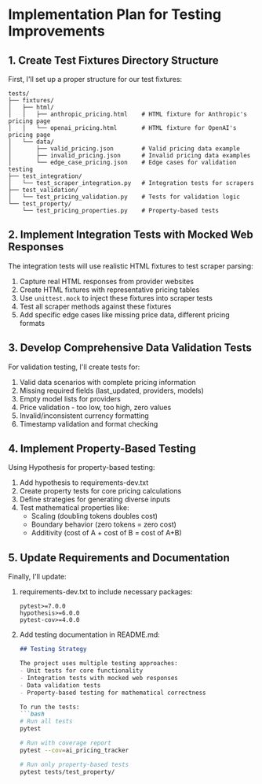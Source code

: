# Implementation Plan for Testing Improvements

## 1. Create Test Fixtures Directory Structure

First, I'll set up a proper structure for our test fixtures:

```
tests/
├── fixtures/
│   ├── html/
│   │   ├── anthropic_pricing.html    # HTML fixture for Anthropic's pricing page
│   │   └── openai_pricing.html       # HTML fixture for OpenAI's pricing page
│   └── data/
│       ├── valid_pricing.json        # Valid pricing data example
│       ├── invalid_pricing.json      # Invalid pricing data examples
│       └── edge_case_pricing.json    # Edge cases for validation testing
├── test_integration/
│   └── test_scraper_integration.py   # Integration tests for scrapers
├── test_validation/
│   └── test_pricing_validation.py    # Tests for validation logic
└── test_property/
    └── test_pricing_properties.py    # Property-based tests
```

## 2. Implement Integration Tests with Mocked Web Responses

The integration tests will use realistic HTML fixtures to test scraper parsing:

1. Capture real HTML responses from provider websites
2. Create HTML fixtures with representative pricing tables
3. Use `unittest.mock` to inject these fixtures into scraper tests
4. Test all scraper methods against these fixtures
5. Add specific edge cases like missing price data, different pricing formats

## 3. Develop Comprehensive Data Validation Tests

For validation testing, I'll create tests for:

1. Valid data scenarios with complete pricing information
2. Missing required fields (last_updated, providers, models)
3. Empty model lists for providers
4. Price validation - too low, too high, zero values
5. Invalid/inconsistent currency formatting
6. Timestamp validation and format checking

## 4. Implement Property-Based Testing

Using Hypothesis for property-based testing:

1. Add hypothesis to requirements-dev.txt
2. Create property tests for core pricing calculations
3. Define strategies for generating diverse inputs
4. Test mathematical properties like:
   - Scaling (doubling tokens doubles cost)
   - Boundary behavior (zero tokens = zero cost)
   - Additivity (cost of A + cost of B = cost of A+B)

## 5. Update Requirements and Documentation

Finally, I'll update:

1. requirements-dev.txt to include necessary packages:
   ```
   pytest>=7.0.0
   hypothesis>=6.0.0
   pytest-cov>=4.0.0
   ```

2. Add testing documentation in README.md:
   ```markdown
   ## Testing Strategy
   
   The project uses multiple testing approaches:
   - Unit tests for core functionality
   - Integration tests with mocked web responses
   - Data validation tests
   - Property-based testing for mathematical correctness
   
   To run the tests:
   ```bash
   # Run all tests
   pytest
   
   # Run with coverage report
   pytest --cov=ai_pricing_tracker
   
   # Run only property-based tests
   pytest tests/test_property/
   ```
   ```
